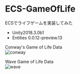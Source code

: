# ECS-GameOfLife
ECSでライフゲームを実装してみた

- Unity2018.3.0b1
- Entities 0.0.12-preview.13

Conway's Game of Life Data  
![conway](https://user-images.githubusercontent.com/17098415/45648372-5d55cc00-bb03-11e8-8614-094bdbe97063.gif)  

Wave Game of Life Data  
![wave](https://user-images.githubusercontent.com/17098415/45648528-cb9a8e80-bb03-11e8-827d-90af4f0bd31c.gif)  
